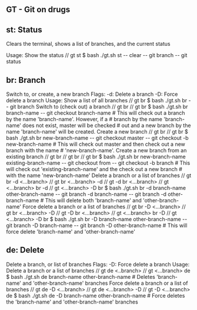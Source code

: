 GT - Git on drugs
-----------------

st: Status
----------
Clears the terminal, shows a list of branches, and the current status

Usage:
	Show the status
		// gt st
		$ bash ./gt.sh st
		-- clear
		-- git branch
		-- git status

br: Branch
----------
Switch to, or create, a new branch
Flags:
	-d: Delete a branch
	-D: Force delete a branch
Usage:
	Show a list of all branches
		// gt br
		$ bash ./gt.sh br
		-- git branch
	Switch to (check out) a branch
		// gt br <branch>
		// gt <branch> br
		$ bash ./gt.sh br branch-name
		-- git checkout branch-name
		# This will check out a branch by the name 'branch-name'. However, if a
		# branch by the name 'branch-name' does not exist, master will be checked
		# out and a new branch by the name 'branch-name' will be created.
	Create a new branch
		// gt br <branch>
		// gt <branch> br
		$ bash ./gt.sh br new-branch-name
		-- git checkout master
		-- git checkout -b new-branch-name
		# This will check out master and then check out a new branch with the name
		# 'new-branch-name'.
	Create a new branch from an existing branch
		// gt br <branch> <from>
		// gt <branch> br <from>
		// gt <branch> <from> br
		$ bash ./gt.sh br new-branch-name existing-branch-name
		-- git checkout from
		-- git checkout -b branch
		# This will check out 'existing-branch-name' and the check out a new branch
		# with the name 'new-branch-name'
	Delete a branch or a list of branches
		// gt br -d <...branch>
		// gt br <...branch> -d
		// gt -d br <...branch>
		// gt <...branch> br -d
		// gt <...branch> -D br
		$ bash ./gt.sh br -d branch-name other-branch-name
		-- git branch -d branch-name
		-- git branch -d other-branch-name
		# This will delete both 'branch-name' and 'other-branch-name'
	Force delete a branch or a list of branches
		// gt br -D <...branch>
		// gt br <...branch> -D
		// gt -D br <...branch>
		// gt <...branch> br -D
		// gt <...branch> -D br
		$ bash ./gt.sh br -D branch-name other-branch-name
		-- git branch -D branch-name
		-- git branch -D other-branch-name
		# This will force delete 'branch-name' and 'other-branch-name'

de: Delete
----------
Delete a branch, or list of branches
Flags:
	-D: Force delete a branch
Usage:
	Delete a branch or a list of branches
		// gt de <..branch>
		// gt <...branch> de
		$ bash ./gt.sh de branch-name other-branch-name
		# Deletes 'branch-name' and 'other-branch-name' branches
	Force delete a branch or a list of branches
		// gt de -D <...branch>
		// gt de <...branch> -D
		// gt -D <...branch> de
		$ bash ./gt.sh de -D branch-name other-branch-name
		# Force deletes the 'branch-name' and 'other-branch-name' branches
